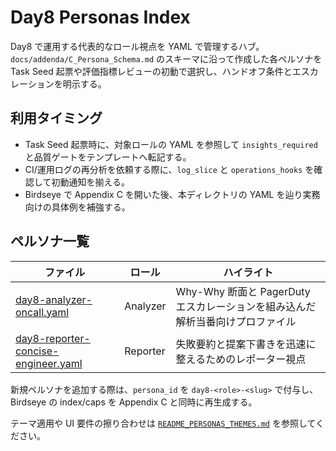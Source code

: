 # Day8 Personas Index

Day8 で運用する代表的なロール視点を YAML で管理するハブ。`docs/addenda/C_Persona_Schema.md` のスキーマに沿って作成した各ペルソナを Task Seed 起票や評価指標レビューの初動で選択し、ハンドオフ条件とエスカレーションを明示する。

## 利用タイミング
- Task Seed 起票時に、対象ロールの YAML を参照して `insights_required` と品質ゲートをテンプレートへ転記する。
- CI/運用ログの再分析を依頼する際に、`log_slice` と `operations_hooks` を確認して初動通知を揃える。
- Birdseye で Appendix C を開いた後、本ディレクトリの YAML を辿り実務向けの具体例を補強する。

## ペルソナ一覧
| ファイル | ロール | ハイライト |
| --- | --- | --- |
| [day8-analyzer-oncall.yaml](day8-analyzer-oncall.yaml) | Analyzer | Why-Why 断面と PagerDuty エスカレーションを組み込んだ解析当番向けプロファイル |
| [day8-reporter-concise-engineer.yaml](day8-reporter-concise-engineer.yaml) | Reporter | 失敗要約と提案下書きを迅速に整えるためのレポーター視点 |

新規ペルソナを追加する際は、`persona_id` を `day8-<role>-<slug>` で付与し、Birdseye の index/caps を Appendix C と同時に再生成する。

テーマ適用や UI 要件の擦り合わせは [`README_PERSONAS_THEMES.md`](../README_PERSONAS_THEMES.md) を参照してください。
